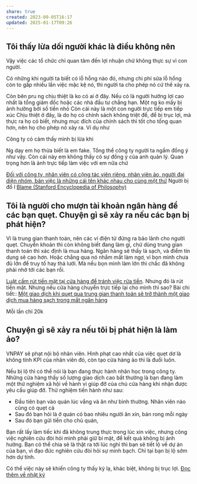 ```yaml
---
share: true
created: 2023-09-05T16:17
updated: 2025-01-17T09:26
---
```

## Tôi thấy lừa dối người khác là điều không nên
Vậy việc các tổ chức chỉ quan tâm đến lợi nhuận chứ không thực sự vì con người.

Có những khi người ta biết có lỗ hỗng nào đó, nhưng chi phí sửa lỗ hổng còn to gấp nhiều lần việc mặc kệ nó, thì người ta cho phép nó cứ thế xảy ra.

Còn bên pru ng chịu thiệt là ko có ai ở đây. Nếu có là người hưởng lợi cao nhất là tổng giám đốc hoặc các nhà đầu tư chẳng hạn. Một ng ko mấy bị ảnh hưởng bởi số tiền nhỏ
Còn cái này là một con người trực tiếp em tiếp xúc
Chịu thiệt ở đây, là do họ có chính sách không triệt để, để bị trục lợi, mà thực ra họ có biết, nhưng mục đích của chính sách thì tốt cho tổng quan hơn, nên họ cho phép nó xảy ra. Ví dụ như 

Công ty có cảm thấy mình bị lừa khi 

Ng dạy em họ thừa biết là em fake. Tổng thể công ty người ta ngầm đồng ý như vậy. Còn cái này em không thấy có sự đồng ý của anh quản lý. Quan trọng hơn là ảnh trực tiếp làm việc với em nữa chứ

[Đối với công ty, nhân viên có cộng tác viên riêng, nhân viên ảo, người đại diện nhóm, bán việc là những cái tên khác nhau cho cùng một thứ](../../../%E2%9A%A1Hi%E1%BB%83u%20bi%E1%BA%BFt%20s%C3%A2u/M%C3%B4%20h%C3%ACnh%20nh%C3%A2n%20s%E1%BB%B1/%C4%90%E1%BB%91i%20v%E1%BB%9Bi%20c%C3%B4ng%20ty,%20nh%C3%A2n%20vi%C3%AAn%20c%C3%B3%20c%E1%BB%99ng%20t%C3%A1c%20vi%C3%AAn%20ri%C3%AAng,%20nh%C3%A2n%20vi%C3%AAn%20%E1%BA%A3o,%20ng%C6%B0%E1%BB%9Di%20%C4%91%E1%BA%A1i%20di%E1%BB%87n%20nh%C3%B3m,%20b%C3%A1n%20vi%E1%BB%87c%20l%C3%A0%20nh%E1%BB%AFng%20c%C3%A1i%20t%C3%AAn%20kh%C3%A1c%20nhau%20cho%20c%C3%B9ng%20m%E1%BB%99t%20th%E1%BB%A9.md)
Người bị đổ l
[Blame (Stanford Encyclopedia of Philosophy)](https://plato.stanford.edu/entries/blame/)

## Tôi là người cho mượn tài khoản ngân hàng để các bạn quẹt. Chuyện gì sẽ xảy ra nếu các bạn bị phát hiện?
Vì là trung gian thanh toán, nên các ví điện tử đứng ra bảo lãnh cho người quẹt. Chuyển khoản thì còn không biết đang làm gì, chứ dùng trung gian thanh toán thì xác định là mua hàng. Ngân hàng sẽ thấy là sạch, và điểm tín dụng sẽ cao hơn. Hoặc chẳng qua nó nhắm mắt làm ngơ, vì bọn mình chưa đủ lớn để truy tố hay thả lưới. Mà nếu bọn mình làm lớn thì chắc đã không phải nhờ tới các bạn rồi.

[Luật cấm rút tiền mặt tại cửa hàng để tránh việc rửa tiền](../../../%F0%9F%93%9CT%C3%A0i%20nguy%C3%AAn/Qu%E1%BA%A3n%20l%C3%BD%20nh%C3%A0%20n%C6%B0%E1%BB%9Bc/Lu%E1%BA%ADt%20c%E1%BA%A5m%20r%C3%BAt%20ti%E1%BB%81n%20m%E1%BA%B7t%20t%E1%BA%A1i%20c%E1%BB%ADa%20h%C3%A0ng%20%C4%91%E1%BB%83%20tr%C3%A1nh%20vi%E1%BB%87c%20r%E1%BB%ADa%20ti%E1%BB%81n.md). Nhưng đó là rút tiền mặt. Nhưng nếu cửa hàng chuyển trực tiếp lại cho mình thì sao?
Bài chi tiết:: [Một giao dịch khi quẹt qua trung gian thanh toán sẽ trở thành một giao dịch mua hàng sạch trong mắt ngân hàng](../../../%E2%9A%A1Hi%E1%BB%83u%20bi%E1%BA%BFt%20s%C3%A2u/T%E1%BB%95%20ch%E1%BB%A9c%20t%C3%A0i%20ch%C3%ADnh/Trung%20gian%20thanh%20to%C3%A1n/M%E1%BB%99t%20giao%20d%E1%BB%8Bch%20khi%20qu%E1%BA%B9t%20qua%20trung%20gian%20thanh%20to%C3%A1n%20s%E1%BA%BD%20tr%E1%BB%9F%20th%C3%A0nh%20m%E1%BB%99t%20giao%20d%E1%BB%8Bch%20mua%20h%C3%A0ng%20s%E1%BA%A1ch%20trong%20m%E1%BA%AFt%20ng%C3%A2n%20h%C3%A0ng.md)

Mỗi lần chỉ 20k

## Chuyện gì sẽ xảy ra nếu tôi bị phát hiện là làm ảo?
VNPAY sẽ phạt nội bộ nhân viên. Hình phạt cao nhất của việc quẹt dơ là không tính KPI của nhân viên đó, còn tạo cửa hàng ảo thì là đuổi luôn.
 
Nếu bị lộ thì có thể nói là bạn đang thực hành nhân học trong công ty. Những cửa hàng thấy số lượng giao dịch cao bất thường là bạn đang làm một thử nghiệm xã hội về hành vi giúp đỡ của chủ cửa hàng khi nhận được yêu cầu giúp đỡ. Thử nghiệm tiến hành như sau:
- Đầu tiên bạn vào quán lúc vắng và ăn như bình thường. Nhân viên nào cũng có quẹt cả
- Sau đó bạn hỏi là ở quán có bao nhiêu người ăn xin, bán rong mỗi ngày
- Sau đó bạn gửi tiền cho chủ quán, 

Bạn rất lấy làm tiếc khi đã không trung thực trong lúc xin việc, nhưng công việc nghiên cứu đòi hỏi mình phải giữ bí mật, để kết quả không bị ảnh hưởng. Bạn có thể chia sẻ là thật ra tới lúc nghỉ thì bạn sẽ tiết lộ về dự án của bạn, vì đạo đức nghiên cứu đòi hỏi sự minh bạch. Chỉ tại bạn bị lộ sớm hơn dự tính.

Có thể việc này sẽ khiến công ty thấy kỳ lạ, khác biệt, không bị trục lợi.
[Đọc thêm về nhật ký](1.md)